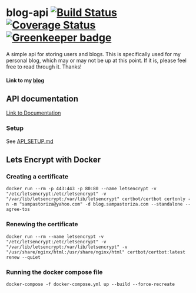 # blog-api [![Build Status](https://travis-ci.org/pastorsj/blog-api.svg)](https://travis-ci.org/pastorsj/blog-api) [![Coverage Status](https://coveralls.io/repos/github/pastorsj/blog-api/badge.svg?branch=master)](https://coveralls.io/github/pastorsj/blog-api?branch=feature%2Fsystem-testing) [![Greenkeeper badge](https://badges.greenkeeper.io/pastorsj/blog-api.svg)](https://greenkeeper.io/)
A simple api for storing users and blogs. This is specifically used for my personal blog, which may or may not be up at this point. If it is, please feel free to read through it. Thanks!

#### Link to my [blog](http://blog.sampastoriza.com)

## API documentation
[Link to Documentation](http://docs.blog64.apiary.io/#)
### Setup
See [API_SETUP.md](./API_SETUP.md)

## Lets Encrypt with Docker
### Creating a certificate
```
docker run --rm -p 443:443 -p 80:80 --name letsencrypt -v "/etc/letsencrypt:/etc/letsencrypt" -v "/var/lib/letsencrypt:/var/lib/letsencrypt" certbot/certbot certonly -n -m "sampastoriza@yahoo.com" -d blog.sampastoriza.com --standalone --agree-tos
```

### Renewing the certificate
```
docker run --rm --name letsencrypt -v "/etc/letsencrypt:/etc/letsencrypt" -v "/var/lib/letsencrypt:/var/lib/letsencrypt" -v "/usr/share/nginx/html:/usr/share/nginx/html" certbot/certbot:latest renew --quiet
```

### Running the docker compose file
```
docker-compose -f docker-compose.yml up --build --force-recreate
```



